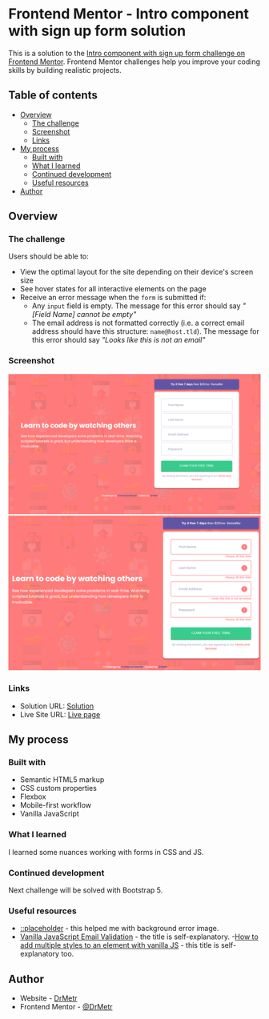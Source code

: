 # Frontend Mentor - Intro component with sign up form solution

This is a solution to the [Intro component with sign up form challenge on Frontend Mentor](https://www.frontendmentor.io/challenges/intro-component-with-signup-form-5cf91bd49edda32581d28fd1). Frontend Mentor challenges help you improve your coding skills by building realistic projects. 

## Table of contents

- [Overview](#overview)
  - [The challenge](#the-challenge)
  - [Screenshot](#screenshot)
  - [Links](#links)
- [My process](#my-process)
  - [Built with](#built-with)
  - [What I learned](#what-i-learned)
  - [Continued development](#continued-development)
  - [Useful resources](#useful-resources)
- [Author](#author)

## Overview

### The challenge

Users should be able to:

- View the optimal layout for the site depending on their device's screen size
- See hover states for all interactive elements on the page
- Receive an error message when the `form` is submitted if:
  - Any `input` field is empty. The message for this error should say *"[Field Name] cannot be empty"*
  - The email address is not formatted correctly (i.e. a correct email address should have this structure: `name@host.tld`). The message for this error should say *"Looks like this is not an email"*

### Screenshot

![Inactive state](image.png)
![alt text](image-1.png)

### Links

- Solution URL: [Solution](https://www.frontendmentor.io/solutions/vanilla-js-intro-component-with-sign-up-form-ogRaniCggM)
- Live Site URL: [Live page](https://drmetr.github.io/Intro-component-with-sign-up-form-master-challenge/)

## My process

### Built with

- Semantic HTML5 markup
- CSS custom properties
- Flexbox
- Mobile-first workflow
- Vanilla JavaScript

### What I learned

I learned some nuances working with forms in CSS and JS.

### Continued development

Next challenge will be solved with Bootstrap 5.

### Useful resources

- [::placeholder](https://css-tricks.com/almanac/pseudo-selectors/p/placeholder/) - this helped me with background error image.
- [Vanilla JavaScript Email Validation](https://dev.to/dailydevtips1/vanilla-javascript-email-validation-21b3) - the title is self-explanatory.
-[How to add multiple styles to an element with vanilla JS](https://gomakethings.com/how-to-add-multiple-to-an-element-with-vanilla-js/) - this title is self-explanatory too.

## Author

- Website - [DrMetr](https://github.com/DrMetr)
- Frontend Mentor - [@DrMetr](https://www.frontendmentor.io/profile/DrMetr)
